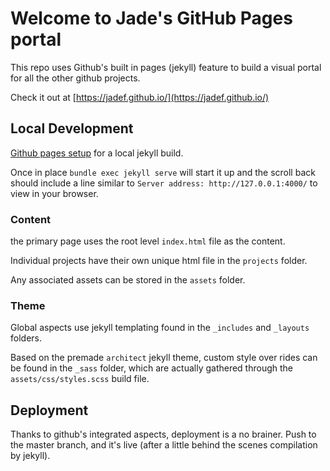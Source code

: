 # Welcome to Jade's GitHub Pages portal

This repo uses Github's built in pages (jekyll) feature to build a visual portal for all the other github projects.

Check it out at [https://jadef.github.io/](https://jadef.github.io/)

## Local Development

[Github pages setup](https://help.github.com/articles/setting-up-your-github-pages-site-locally-with-jekyll/) for a local jekyll build.

Once in place `bundle exec jekyll serve` will start it up and the scroll back should include a line similar to `Server address: http://127.0.0.1:4000/` to view in your browser.

### Content

the primary page uses the root level `index.html` file as the content.

Individual projects have their own unique html file in the `projects` folder.

Any associated assets can be stored in the `assets` folder.

### Theme

Global aspects use jekyll templating found in the `_includes` and `_layouts` folders.

Based on the premade `architect` jekyll theme, custom style over rides can be found in the `_sass` folder, which are actually gathered through the `assets/css/styles.scss` build file.

## Deployment

Thanks to github's integrated aspects, deployment is a no brainer. Push to the master branch, and it's live (after a little behind the scenes compilation by jekyll).